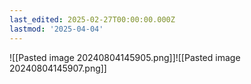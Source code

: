 ```yaml
---
last_edited: 2025-02-27T00:00:00.000Z
lastmod: '2025-04-04'
---
```






![[Pasted image 20240804145905.png]]![[Pasted image 20240804145907.png]]
